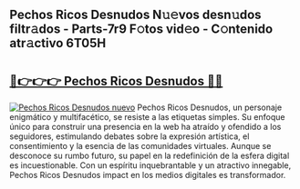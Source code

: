 ## Pechos Ricos Desnudos N𝚞𝚎vos desn𝚞dos filtr𝚊dos - Parts-7r9 F𝚘tos vid𝚎o - C𝚘ntenido atr𝚊ctivo 6T05H

# <h2><a href="http://mb4u67.tromn.icu/?c=Pechos+Ricos+Desnudos">🔗👉👉👉 Pechos Ricos Desnudos 🔗🔗</a></h2>

[![Pechos Ricos Desnudos nuevo](https://i.imgur.com/pEAQMta.gif)](http://mb4u67.tromn.icu/?c=Pechos+Ricos+Desnudos)
Pechos Ricos Desnudos, un personaje enigmático y multifacético, se resiste a las etiquetas simples. Su enfoque único para construir una presencia en la web ha atraído y ofendido a los seguidores, estimulando debates sobre la expresión artística, el consentimiento y la esencia de las comunidades virtuales. Aunque se desconoce su rumbo futuro, su papel en la redefinición de la esfera digital es incuestionable. Con un espíritu inquebrantable y un atractivo innegable, Pechos Ricos Desnudos impact en los medios digitales es transformador.
